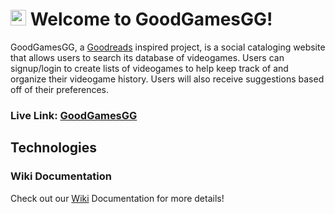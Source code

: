 # <img src="public/favicon.ico" width="25" height="25"> Welcome to GoodGamesGG!

GoodGamesGG, a [Goodreads](https://www.goodreads.com/) inspired project, is a social cataloging website that allows users to search its database of videogames. Users can signup/login to create lists of videogames to help keep track of and organize their videogame history. Users will also receive suggestions based off of their preferences.

### **Live Link: [GoodGamesGG](https://goodgamesgg.herokuapp.com/)**

## Technologies 

### Wiki Documentation
Check out our [Wiki](https://github.com/jiezheng2020/GoodGamesGG/wiki) Documentation for more details!
